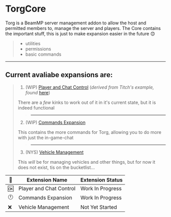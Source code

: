 # TorgCore
Torg is a BeamMP server management addon to allow the host and permitted members to, manage the server and players.
The Core contains the important stuff, this is just to make expansion easier in the future 😊 
> - utilities 
> - permissions
> - basic commands

---

## Current avaliabe expansions are:
> 1. (WIP) [Player and Chat Control](https://github.com/tg11-org/TorgControl) (*derived from Titch's example, found* [here](https://github.com/BeamMP/GuestControl))
> 
> There are a *few* kinks to work out of it in it's current state, but it is indeed functional
> 
> > ---
> 
> 2. (WIP) [Commands Expansion](https://github.com/tg11-org/TorgCommands)
> 
> This contains the more commands for Torg, allowing you to do more with just the in-game-chat
> 
> > ---
> 
> 3. (NYS) [Vehicle Management](https://github.com/tg11-org/TorgVehicles)
> 
> This *will* be for managing vehicles and other things, but for now it does not exist, tis on the bucketlist...


| 🏴󠁧󠁢󠁮󠁩󠁲󠁿 	| Extension Name          	| Extension Status 	|
|---	|-------------------------	|------------------	|
| 🆗 	| Player and Chat Control 	| Work In Progress 	|
| 🕛 	| Commands Expansion      	| Work In Progress 	|
| ❌ 	| Vehicle Management      	| Not Yet Started  	|

